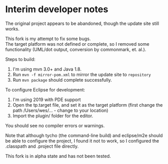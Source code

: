 # Interim developer notes

The original project appears to be abandoned, though the update site still works.

This fork is my attempt to fix some bugs.  
The target platform was not defined or complete, so I removed some functionality
(UML/dot output, conversion by commonmark, et. al.).

Steps to build:

1. I'm using mvn 3.0+ and Java 1.8.
2. Run `mvn -f mirror-pom.xml` to mirror the update site to `repository`
3. Run `mvn package` should complete successfully.

To configure Eclipse for development:
1. I'm using 2019 with PDE support
2. Open the tp.target file, and set it as the target platform (first change the path /Users/wes/... - change to your location)
3. Import the plugin/ folder for the editor.

You should see no compiler errors or warnings.

Note that although tycho (the command-line build) and eclipse/m2e should
be able to configure the project, I found it not to work, so I configured
the .classpath and .project file directly.


This fork is in alpha state and has not been tested.

